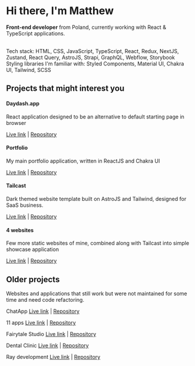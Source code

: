 
<h1>Hi there, I'm Matthew </h2>
<strong>Front-end developer</strong> from Poland,  currently working with React & TypeScript applications.   <br> <br>

Tech stack: HTML, CSS, JavaScript, TypeScript, React, Redux, NextJS, Zustand, React Query, AstroJS, Strapi, GraphQL, Webflow, Storybook <br>
Styling libraries I'm familiar with: Styled Components, Material UI, Chakra UI, Tailwind, SCSS

## Projects that might interest you 

<h4>Daydash.app</h4>

React application designed to be an alternative to default starting page in browser

<a href="https://daydash.app/">Live link</a> | <a href="https://github.com/matt765/daydash">Repository</a>

<h4>Portfolio</h4>

My main portfolio application, written in ReactJS and Chakra UI

<a href="https://matt765-portfolio.vercel.app/">Live link</a> | <a href="https://github.com/matt765/portfolio">Repository</a>

<h4>Tailcast</h4>

Dark themed website template built on AstroJS and Tailwind, designed for SaaS business.

<a href="https://tailcast.vercel.app/">Live link</a> | <a href="https://github.com/matt765/Tailcast">Repository</a>

<h4>4 websites</h4>

Few more static websites of mine, combined along with Tailcast into simple showcase application

<a href="https://4-websites.vercel.app/">Live link</a> | <a href="https://github.com/matt765/4-websites">Repository</a>


## Older projects
Websites and applications that still work but were not maintained for some time and need code refactoring.

ChatApp
<a href="https://matt765.github.io/react-chat-app">Live link</a> | <a href="https://github.com/matt765/react-chat-app">Repository</a>

11 apps
<a href="https://matt765.github.io/11-javascript-apps/">Live link</a> | <a href="https://github.com/matt765/11-javascript-apps">Repository</a>

Fairytale Studio 
<a href="https://matt765.github.io/photography-website/">Live link</a> | <a href="https://github.com/matt765/photography-website">Repository</a>

Dental Clinic 
<a href="https://matt765.github.io/dental-website/">Live link</a> | <a href="https://github.com/matt765/dental-website">Repository</a>

Ray development
<a href="https://matt765.github.io/real-estate-website/index.html">Live link</a> | <a href="https://github.com/matt765/real-estate-website">Repository</a>
<!--
**matt765/matt765** is a ✨ _special_ ✨ repository because its `README.md` (this file) appears on your GitHub profile.

Here are some ideas to get you started:

- 🔭 I’m currently working on ...
- 🌱 I’m currently learning ...
- 👯 I’m looking to collaborate on ...
- 🤔 I’m looking for help with ...
- 💬 Ask me about ...
- 📫 How to reach me: ...
- 😄 Pronouns: ...
- ⚡ Fun fact: ...
-->
